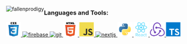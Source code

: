 <!-- <h1 align="center">Hi 👋, I'm Giorgi Kalatozi</h1>
<h3 align="center">A frontend developer from Georgia</h3> -->

<!-- <p align="left"> <img src="https://komarev.com/ghpvc/?username=fallenprodigy&label=Profile%20views&color=0e75b6&style=flat" alt="fallenprodigy" /> </p> -->

<!-- <p align="left"> <a href="https://github.com/ryo-ma/github-profile-trophy"><img src="https://github-profile-trophy.vercel.app/?username=fallenprodigy" alt="fallenprodigy" /></a> </p> -->

<!-- - 🌱 I’m currently learning **Nextjs**

- 👨‍💻 All of my projects are available at [https://giorgikalatozi.netlify.app/](https://giorgikalatozi.netlify.app/)

- 💬 Ask me about **Reactjs**

- 📫 How to reach me **giorgithedragonslayer@gmail.com**

- ⚡ Fun fact **life is not easy at all**

<h3 align="left">Connect with me:</h3> -->
<p><img align="left" src="https://github-readme-stats.vercel.app/api/top-langs?username=fallenprodigy&show_icons=true&locale=en&layout=compact" alt="fallenprodigy" /></p>
<p align="left">
</p>

<h3 align="left">Languages and Tools:</h3>
<p align="left"> <a href="https://www.w3schools.com/css/" target="_blank" rel="noreferrer"> <img src="https://raw.githubusercontent.com/devicons/devicon/master/icons/css3/css3-original-wordmark.svg" alt="css3" width="40" height="40"/> </a> <a href="https://firebase.google.com/" target="_blank" rel="noreferrer"> <img src="https://www.vectorlogo.zone/logos/firebase/firebase-icon.svg" alt="firebase" width="40" height="40"/> </a> <a href="https://git-scm.com/" target="_blank" rel="noreferrer"> <img src="https://www.vectorlogo.zone/logos/git-scm/git-scm-icon.svg" alt="git" width="40" height="40"/> </a> <a href="https://www.w3.org/html/" target="_blank" rel="noreferrer"> <img src="https://raw.githubusercontent.com/devicons/devicon/master/icons/html5/html5-original-wordmark.svg" alt="html5" width="40" height="40"/> </a> <a href="https://developer.mozilla.org/en-US/docs/Web/JavaScript" target="_blank" rel="noreferrer"> <img src="https://raw.githubusercontent.com/devicons/devicon/master/icons/javascript/javascript-original.svg" alt="javascript" width="40" height="40"/> </a> <a href="https://nextjs.org/" target="_blank" rel="noreferrer"> <img src="https://cdn.worldvectorlogo.com/logos/nextjs-2.svg" alt="nextjs" width="40" height="40"/> </a>  <a href="https://www.python.org" target="_blank" rel="noreferrer"> <img src="https://raw.githubusercontent.com/devicons/devicon/master/icons/python/python-original.svg" alt="python" width="40" height="40"/> </a> <a href="https://reactjs.org/" target="_blank" rel="noreferrer"> <img src="https://raw.githubusercontent.com/devicons/devicon/master/icons/react/react-original-wordmark.svg" alt="react" width="40" height="40"/> </a> <a href="https://redux.js.org" target="_blank" rel="noreferrer"> <img src="https://raw.githubusercontent.com/devicons/devicon/master/icons/redux/redux-original.svg" alt="redux" width="40" height="40"/> </a>  <a href="https://www.typescriptlang.org/" target="_blank" rel="noreferrer"> <img src="https://raw.githubusercontent.com/devicons/devicon/master/icons/typescript/typescript-original.svg" alt="typescript" width="40" height="40"/> </a> </p>



<!-- <p>&nbsp;<img align="center" src="https://github-readme-stats.vercel.app/api?username=fallenprodigy&show_icons=true&locale=en" alt="fallenprodigy" /></p> -->

<!-- <p><img align="center" src="https://github-readme-streak-stats.herokuapp.com/?user=fallenprodigy&" alt="fallenprodigy" /></p> -->
